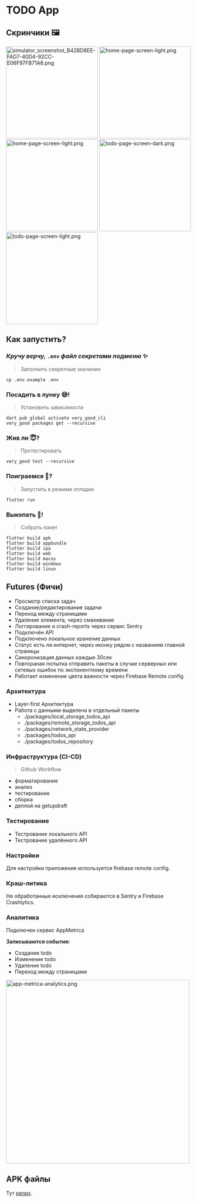 # TODO App

## Скринчики 🖼

<p float="left">
  <img alt="simulator_screenshot_B42BD8EE-FAD7-40D4-92CC-E06F97FB71A6.png" src="docs/images/simulator_screenshot_B42BD8EE-FAD7-40D4-92CC-E06F97FB71A6.png" width="250"/>
  <img alt="home-page-screen-light.png" src="docs/images/home-page-screen-light.png" width="250"/>
  <img alt="home-page-screen-light.png" src="docs/images/home-page-screen-dark.png" width="250"/>
  <img alt="todo-page-screen-dark.png" src="docs/images/todo-page-screen-dark.png" width="250"/>
  <img alt="todo-page-screen-light.png" src="docs/images/todo-page-screen-light.png" width="250"/>
</p>

## Как запустить?

### _Кручу верчу, `.env` файл секретами подменю_ ✨

> Заполнить секретные значения

```shell
cp .env.example .env
```

### Посадить в лунку 😅!

> Установить зависимости

```shell
dart pub global activate very_good_cli
very_good packages get --recursive
```

### Жив ли 😇?

> Протестировать

```shell
very_good test --recursive
```

### Поиграемся 🤪?

> Запустить в режиме отладки

```shell
flutter run
```

### Выкопать 🎃!

> Собрать пакет

```shell
flutter build apk
flutter build appbundle
flutter build ipa
flutter build web
flutter build macos
flutter build windows
flutter build linux
```

## Futures (Фичи)

- Просмотр списка задач
- Создание/редактирование задачи
- Переход между страницами
- Удаление элемента, через смахивание
- Логгирование и crash-reports через сервис Sentry
- Подключён API
- Подключено локальное хранение данных
- Статус есть ли интернет, через иконку рядом с названием главной страницы
- Синхронизация данных каждые 30сек
- Повтораная попытка отправить пакеты в случае серверных или сетевых ошибок по экспонентному времени
- Работает изменение цвета важности через Firebase Remote config

### Архитектура

- Layer-first Архитектура
- Работа с данными выделена в отдельный пакеты
    - ./packages/local_storage_todos_api
    - ./packages/remote_storage_todos_api
    - ./packages/network_state_provider
    - ./packages/todos_api
    - ./packages/todos_repository

### Инфраструктура (CI-CD)

> Github Workflow

- форматирование
- анализ
- тестирование
- сборка
- деплой на getupdraft

### Тестирование

- Тестрование локального API
- Тестрование удалённого API

### Настройки

Для настройки приложения используется firebase remote config.

### Краш-литика

Не обработанные исключения собираются в Sentry и Firebase Crashlytics.

### Аналитика

Подключен сервис AppMetrica

**Записываются события:**

- Создание todo
- Изменение todo
- Удаление todo
- Переход между страницами

<img alt="app-metrica-analytics.png" src="docs/images/app-metrica-analytics.png" width="500"/>

## APK файлы

Тут [релиз](https://github.com/coma8765/literate-computing-machine/releases/tag/part-03).
